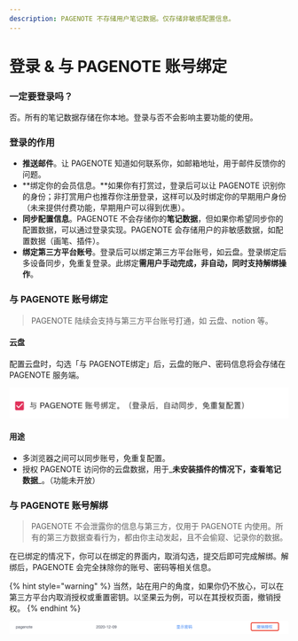 ```yaml
---
description: PAGENOTE 不存储用户笔记数据。仅存储非敏感配置信息。
---
```


# 登录 & 与 PAGENOTE 账号绑定

### 一定要登录吗？

否。所有的笔记数据存储在你本地。登录与否不会影响主要功能的使用。

### 登录的作用

* **推送邮件**。让 PAGENOTE 知道如何联系你，如邮箱地址，用于邮件反馈你的问题。
* **绑定你的会员信息。**如果你有打赏过，登录后可以让 PAGENOTE 识别你的身份；非打赏用户也推荐你注册登录，这样可以及时绑定你的早期用户身份（未来提供付费功能，早期用户可以得到优惠）。
* **同步配置信息**。PAGENOTE 不会存储你的**笔记数据**，但如果你希望同步你的配置数据，可以通过登录实现。PAGENOTE 会存储用户的非敏感数据，如配置数据（画笔、插件）。
* **绑定第三方平台账号**。登录后可以绑定第三方平台账号，如云盘。登录绑定后多设备同步，免重复登录。此绑定**需用户手动完成，非自动，同时支持解绑操作**。

### 与 PAGENOTE 账号绑定

> PAGENOTE 陆续会支持与第三方平台账号打通，如 云盘、notion 等。

#### 云盘

配置云盘时，勾选「与 PAGENOTE绑定」后，云盘的账户、密码信息将会存储在 PAGENOTE 服务端。

![&#x6388;&#x6743;&#x7ED1;&#x5B9A; PAGENOTE](../.gitbook/assets/image%20%2829%29.png)

#### 用途

* 多浏览器之间可以同步账号，免重复配置。
* 授权 PAGENOTE 访问你的云盘数据，用于_**未安装插件的情况下，查看笔记数据**_。（功能未开放）

### 与 PAGENOTE 账号解绑

> PAGENOTE 不会泄露你的信息与第三方，仅用于 PAGENOTE 内使用。所有的第三方数据查看行为，都由你主动发起，且不会偷窥、记录你的数据。

在已绑定的情况下，你可以在绑定的界面内，取消勾选，提交后即可完成解绑。解绑后，PAGENOTE 会完全抹除你的账号、密码等相关信息。

{% hint style="warning" %}
当然，站在用户的角度，如果你仍不放心，可以在第三方平台内取消授权或重置密钥。以坚果云为例，可以在其授权页面，撤销授权。
{% endhint %}

![&#x64A4;&#x9500;&#x6388;&#x6743;](../.gitbook/assets/image%20%2828%29.png)



